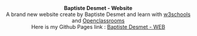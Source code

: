 <header> <a href="file:///Users/desmetbaptiste/Downloads/First%20website.png"> </a>

<!DOCTYPE html>
<html>
<head>
	<strong>Baptiste Desmet - Website</strong>
	<br> A brand new website create by Baptiste Desmet and learn with <a href="https://w3schools.com"> w3schools</a> and <a href="https://openclassrooms.com"> 		Openclassrooms</a></br>

</head>
<body>
	Here is my Github Pages link : <a href="https://baptistedesmet.github.io/bdesmet-web.github.io/"> Baptiste Desmet - WEB</a>
</body>
</html>
